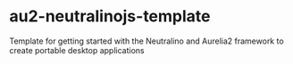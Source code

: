 # au2-neutralinojs-template
Template for getting started with the Neutralino and Aurelia2 framework to create portable desktop applications
